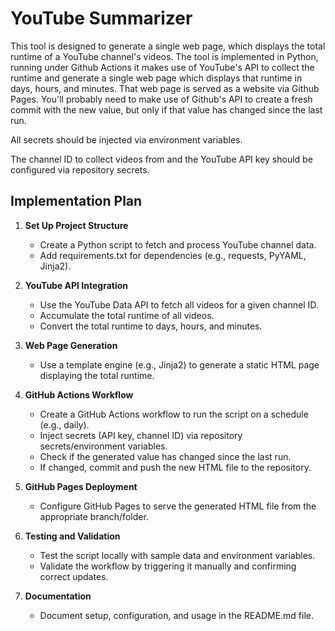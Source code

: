 # YouTube Summarizer

This tool is designed to generate a single web page, which displays the total runtime of a
YouTube channel's videos. The tool is implemented in Python, running under Github Actions
it makes use of YouTube's API to collect the runtime and generate a single web page which
displays that runtime in days, hours, and minutes. That web page is served as a website
via Github Pages. You'll probably need to make use of Github's API to create a fresh commit
with the new value, but only if that value has changed since the last run.

All secrets should be injected via environment variables.

The channel ID to collect videos from and the YouTube API key should be configured via
repository secrets.

## Implementation Plan

1. **Set Up Project Structure**
   - Create a Python script to fetch and process YouTube channel data.
   - Add requirements.txt for dependencies (e.g., requests, PyYAML, Jinja2).

2. **YouTube API Integration**
   - Use the YouTube Data API to fetch all videos for a given channel ID.
   - Accumulate the total runtime of all videos.
   - Convert the total runtime to days, hours, and minutes.

3. **Web Page Generation**
   - Use a template engine (e.g., Jinja2) to generate a static HTML page displaying the total runtime.

4. **GitHub Actions Workflow**
   - Create a GitHub Actions workflow to run the script on a schedule (e.g., daily).
   - Inject secrets (API key, channel ID) via repository secrets/environment variables.
   - Check if the generated value has changed since the last run.
   - If changed, commit and push the new HTML file to the repository.

5. **GitHub Pages Deployment**
   - Configure GitHub Pages to serve the generated HTML file from the appropriate branch/folder.

6. **Testing and Validation**
   - Test the script locally with sample data and environment variables.
   - Validate the workflow by triggering it manually and confirming correct updates.

7. **Documentation**
   - Document setup, configuration, and usage in the README.md file.
